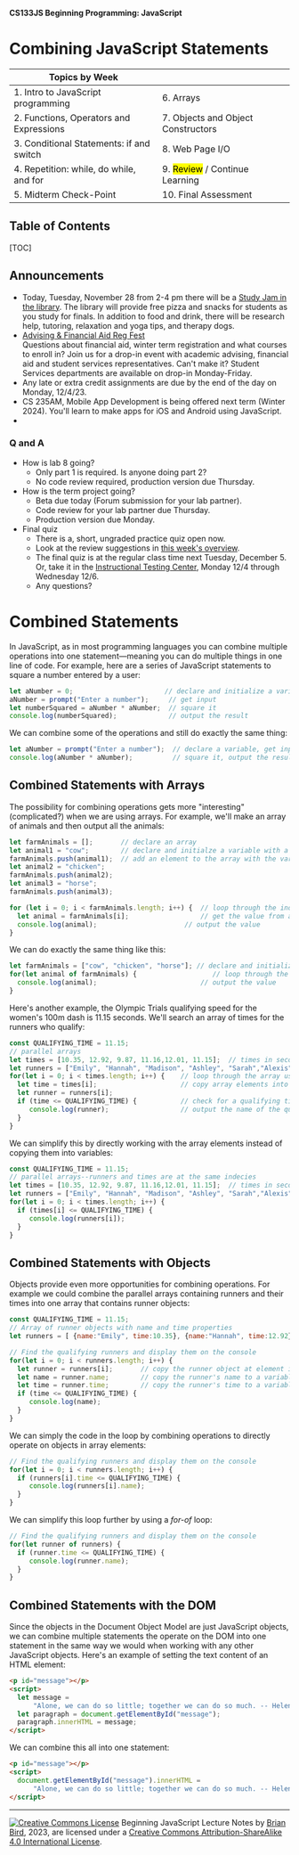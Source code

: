 **CS133JS Beginning Programming: JavaScript**

<h1>Combining JavaScript Statements</h1>


| Topics by Week                           |                                            |
| ---------------------------------------- | ------------------------------------------ |
| 1. Intro to JavaScript programming       | 6. Arrays                                  |
| 2. Functions, Operators and Expressions  | 7. Objects and Object Constructors         |
| 3. Conditional Statements: if and switch | 8. Web Page I/O                            |
| 4. Repetition: while, do while, and for  | 9. <mark>Review</mark> / Continue Learning |
| 5. Midterm Check-Point                   | 10. Final Assessment                       |


<h2>Table of Contents</h2>

[TOC]

## Announcements
- Today, Tuesday, November 28 from 2-4 pm there will be a [Study Jam in the library](https://library.lanecc.edu/). 
  The library will provide free pizza and snacks for students as you study for finals. In addition to food and drink, there will be research help, tutoring, relaxation and yoga tips, and therapy dogs.
- [Advising & Financial Aid Reg Fest](https://www.lanecc.edu/community/events/drop-winter-reg-fest-0)  
  Questions about financial aid, winter term registration and what courses to enroll in? Join us for a drop-in event with academic advising, financial aid and student services representatives. Can't make it? Student Services departments are available on drop-in Monday-Friday. 
- Any late or extra credit assignments are due by the end of the day on Monday, 12/4/23.
- CS 235AM, Mobile App Development is being offered next term (Winter 2024). You'll learn to make apps for iOS and Android using JavaScript.
- 
### Q and A
- How is lab 8 going?
  - Only part 1 is required. Is anyone doing part 2?
  - No code review required, production version due Thursday.
- How is the term project going?
  - Beta due today (Forum submission for your lab partner).
  - Code review for your lab partner due Thursday.
  - Production version due Monday.
- Final quiz
  - There is a, short, ungraded practice quiz open now.
  - Look at the review suggestions in [this week's overview](CS133JS-LN-W10-D0-Review.html).
  - The final quiz is at the regular class time next Tuesday, December 5.
    Or, take it in the [Instructional Testing Center](https://www.lanecc.edu/get-support/academic-support/instructional-testing-services?_gl=1*62xqx7*_ga*NDEyOTA4MDEzLjE1NzY2NDQ5NTc.*_ga_MMT5BK11VR*MTY4Mjk3ODA0OC4zMjguMS4xNjgyOTgwMTkxLjAuMC4w), Monday 12/4 through Wednesday 12/6.
  - Any questions?



# Combined Statements

In JavaScript, as in most programming languages you can combine multiple operations into one statement&mdash;meaning you can do multiple things in one line of code. For example, here are a series of JavaScript statements to square a number entered by a user:

```javascript
let aNumber = 0;                       // declare and initialize a variable
aNumber = prompt("Enter a number");     // get input
let numberSquared = aNumber * aNumber;  // square it
console.log(numberSquared);             // output the result
```

We can combine some of the operations and still do exactly the same thing:

```javascript
let aNumber = prompt("Enter a number");  // declare a variable, get input
console.log(aNumber * aNumber);          // square it, output the result
```



## Combined Statements with Arrays

The possibility for combining operations gets more "interesting" (complicated?) when we are using arrays. For example, we'll make an array of animals and then output all the animals:

```javascript
let farmAnimals = [];       // declare an array
let animal1 = "cow";        // declare and initialze a variable with a value
farmAnimals.push(animal1);  // add an element to the array with the variable's value
let animal2 = "chicken";    
farmAnimals.push(animal2);
let animal3 = "horse";
farmAnimals.push(animal3);

for (let i = 0; i < farmAnimals.length; i++) {  // loop through the index numbers
  let animal = farmAnimals[i];                  // get the value from an elemnet
  console.log(animal);                      // output the value
}
```

We can do exactly the same thing like this:

```javascript
let farmAnimals = ["cow", "chicken", "horse"]; // declare and initialize
for(let animal of farmAnimals) {                   // loop through the animals
  console.log(animal);                          // output the value
}
```

Here's another example, the Olympic Trials qualifying speed for the women's 100m dash is 11.15 seconds. We'll search an array of times for the runners who qualify:

```javascript
const QUALIFYING_TIME = 11.15;
// parallel arrays
let times = [10.35, 12.92, 9.87, 11.16,12.01, 11.15];  // times in seconds
let runners = ["Emily", "Hannah", "Madison", "Ashley", "Sarah","Alexis"]; // runners
for(let i = 0; i < times.length; i++) {    // loop through the array using it's index
  let time = times[i];                     // copy array elements into variables
  let runner = runners[i];
  if (time <= QUALIFYING_TIME) {           // check for a qualifying time
     console.log(runner);                  // output the name of the qualifying runner
  }
}
```

We can simplify this by directly working with the array elements instead of copying them into variables:

```javascript
const QUALIFYING_TIME = 11.15;
// parallel arrays--runners and times are at the same indecies
let times = [10.35, 12.92, 9.87, 11.16,12.01, 11.15];  // times in seconds
let runners = ["Emily", "Hannah", "Madison", "Ashley", "Sarah","Alexis"]; // runners
for(let i = 0; i < times.length; i++) {
  if (times[i] <= QUALIFYING_TIME) {
     console.log(runners[i]);
  }
}
```



## Combined Statements with Objects

Objects provide even more opportunities for combining operations. For example we could combine the parallel arrays containing runners and their times into one array that contains runner objects:

```javascript
const QUALIFYING_TIME = 11.15;
// Array of runner objects with name and time properties
let runners = [ {name:"Emily", time:10.35}, {name:"Hannah", time:12.92}, {name:"Madison", time:9.87}, {name:"Ashley", time:11.16}, {name:"Sarah", time:12.01},{name:"Alexis", time:11.15}];  

// Find the qualifying runners and display them on the console
for(let i = 0; i < runners.length; i++) {
  let runner = runners[i];       // copy the runner object at element i to a variable
  let name = runner.name;        // copy the runner's name to a variable
  let time = runner.time;        // copy the runner's time to a variable
  if (time <= QUALIFYING_TIME) {
     console.log(name);
  }
}
```

We can simply the code in the loop by combining operations to directly operate on objects in array elements:

```javascript
// Find the qualifying runners and display them on the console
for(let i = 0; i < runners.length; i++) {
  if (runners[i].time <= QUALIFYING_TIME) {
     console.log(runners[i].name);
  }
}
```

We can simplify this loop further by using a *for-of* loop:

```javascript
// Find the qualifying runners and display them on the console
for(let runner of runners) {
  if (runner.time <= QUALIFYING_TIME) {
     console.log(runner.name);
  }
}
```

## Combined Statements with the DOM

Since the objects in the Document Object Model are just JavaScript objects, we can combine multiple statements the operate on the DOM into one statement in the same way we would when working with any other JavaScript objects. Here's an example of setting the text content of an HTML element:

```HTML
<p id="message"></p>
<script>
  let message = 
      "Alone, we can do so little; together we can do so much. -- Helen Keller"
  let paragraph = document.getElementById("message");
  paragraph.innerHTML = message;
</script>
```

We can combine this all into one statement:

```html
<p id="message"></p>
<script>
  document.getElementById("message").innerHTML = 
      "Alone, we can do so little; together we can do so much. -- Helen Keller";
</script>
```



------

[![Creative Commons License](https://i.creativecommons.org/l/by-sa/4.0/88x31.png)](http://creativecommons.org/licenses/by-sa/4.0/) Beginning JavaScript Lecture Notes by [Brian Bird](https://profbird.dev), <time>2023</time>, are licensed under a [Creative Commons Attribution-ShareAlike 4.0 International License](http://creativecommons.org/licenses/by-sa/4.0/). 
